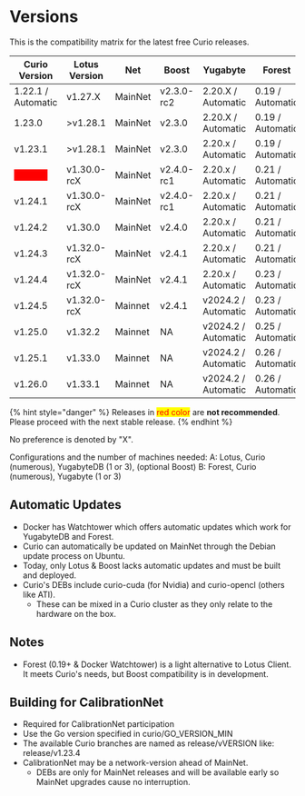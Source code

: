 # Versions

This is the compatibility matrix for the latest free Curio releases.

| Curio Version                                                | Lotus Version | Net     | Boost      | Yugabyte            | Forest           |
|--------------------------------------------------------------|---------------|---------|------------|---------------------|------------------|
| 1.22.1 / Automatic                                           | v1.27.X       | MainNet | v2.3.0-rc2 | 2.20.X / Automatic  | 0.19 / Automatic |
| 1.23.0                                                       | >v1.28.1      | MainNet | v2.3.0     | 2.20.X / Automatic  | 0.19 / Automatic |
| v1.23.1                                                      | >v1.28.1      | MainNet | v2.3.0     | 2.20.x / Automatic  | 0.19 / Automatic |
| <mark style="color:red;background-color:red;">v1.24.0</mark> | v1.30.0-rcX   | MainNet | v2.4.0-rc1 | 2.20.x / Automatic  | 0.21 / Automatic |
| v1.24.1                                                      | v1.30.0-rcX   | MainNet | v2.4.0-rc1 | 2.20.x / Automatic  | 0.21 / Automatic |
| v1.24.2                                                      | v1.30.0       | MainNet | v2.4.0     | 2.20.x / Automatic  | 0.21 / Automatic |
| v1.24.3                                                      | v1.32.0-rcX   | MainNet | v2.4.1     | 2.20.x / Automatic  | 0.21 / Automatic |
| v1.24.4                                                      | v1.32.0-rcX   | MainNet | v2.4.1     | 2.20.x / Automatic  | 0.23 / Automatic |
| v1.24.5                                                      | v1.32.0-rcX   | Mainnet | v2.4.1     | v2024.2 / Automatic | 0.23 / Automatic |
| v1.25.0                                                      | v1.32.2       | Mainnet | NA         | v2024.2 / Automatic | 0.25 / Automatic |
| v1.25.1                                                      | v1.33.0       | Mainnet | NA         | v2024.2 / Automatic | 0.26 / Automatic |
| v1.26.0                                                      | v1.33.1       | Mainnet | NA         | v2024.2 / Automatic | 0.26 / Automatic |

{% hint style="danger" %}
Releases in <mark style="color:red;">red color</mark> are **not recommended**. Please proceed with the next stable release.
{% endhint %}

No preference is denoted by "X".

Configurations and the number of machines needed: A: Lotus, Curio (numerous), YugabyteDB (1 or 3), (optional Boost) B: Forest, Curio (numerous), Yugabyte (1 or 3)

## Automatic Updates

* Docker has Watchtower which offers automatic updates which work for YugabyteDB and Forest.
* Curio can automatically be updated on MainNet through the Debian update process on Ubuntu.
* Today, only Lotus & Boost lacks automatic updates and must be built and deployed.
* Curio's DEBs include curio-cuda (for Nvidia) and curio-opencl (others like ATI).
  * These can be mixed in a Curio cluster as they only relate to the hardware on the box.

## Notes

* Forest (0.19+ & Docker Watchtower) is a light alternative to Lotus Client. It meets Curio's needs, but Boost compatibility is in development.

## Building for CalibrationNet

* Required for CalibrationNet participation
* Use the Go version specified in curio/GO\_VERSION\_MIN
* The available Curio branches are named as release/vVERSION like: release/v1.23.4
* CalibrationNet may be a network-version ahead of MainNet.
  * DEBs are only for MainNet releases and will be available early so MainNet upgrades cause no interruption.
